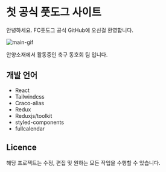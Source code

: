 # 첫 공식 풋도그 사이트

안녕하세요. FC풋도그 공식 GitHub에 오신걸 환영합니다.

![main-gif](https://www.fcfootdog.cf/images/fcfootdog-main.gif)

안양소재에서 활동중인 축구 동호회 팀 입니다.

## 개발 언어

- React
- Tailwindcss
- Craco-alias
- Redux
- Reduxjs/toolkit
- styled-components
- fullcalendar

## Licence

해당 프로젝트는 수정, 편집 및 원하는 모든 작업을 수행할 수 있습니다.
